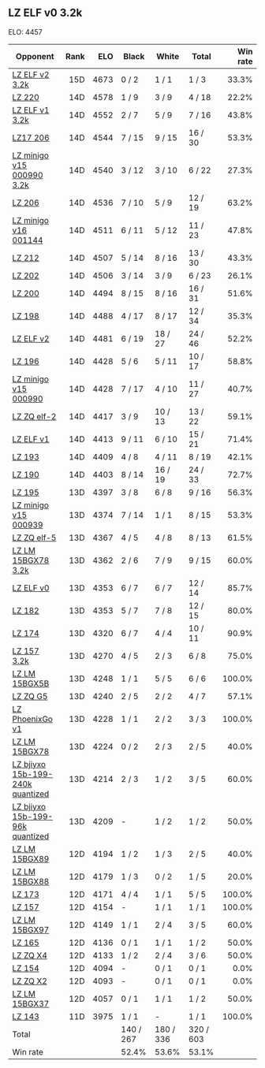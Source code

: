 ## LZ ELF v0 3.2k ##

ELO: 4457

Opponent | Rank | ELO | Black | White | Total | Win rate
---------|-----:|----:|-------|-------|-------|-------:
[LZ ELF v2 3.2k](LZ%20ELF%20v2%203.2k.md) | 15D | 4673 | 0 / 2 | 1 / 1 | 1 / 3 | 33.3%
[LZ 220](LZ%20220.md) | 14D | 4578 | 1 / 9 | 3 / 9 | 4 / 18 | 22.2%
[LZ ELF v1 3.2k](LZ%20ELF%20v1%203.2k.md) | 14D | 4552 | 2 / 7 | 5 / 9 | 7 / 16 | 43.8%
[LZ17 206](LZ17%20206.md) | 14D | 4544 | 7 / 15 | 9 / 15 | 16 / 30 | 53.3%
[LZ minigo v15 000990 3.2k](LZ%20minigo%20v15%20000990%203.2k.md) | 14D | 4540 | 3 / 12 | 3 / 10 | 6 / 22 | 27.3%
[LZ 206](LZ%20206.md) | 14D | 4536 | 7 / 10 | 5 / 9 | 12 / 19 | 63.2%
[LZ minigo v16 001144](LZ%20minigo%20v16%20001144.md) | 14D | 4511 | 6 / 11 | 5 / 12 | 11 / 23 | 47.8%
[LZ 212](LZ%20212.md) | 14D | 4507 | 5 / 14 | 8 / 16 | 13 / 30 | 43.3%
[LZ 202](LZ%20202.md) | 14D | 4506 | 3 / 14 | 3 / 9 | 6 / 23 | 26.1%
[LZ 200](LZ%20200.md) | 14D | 4494 | 8 / 15 | 8 / 16 | 16 / 31 | 51.6%
[LZ 198](LZ%20198.md) | 14D | 4488 | 4 / 17 | 8 / 17 | 12 / 34 | 35.3%
[LZ ELF v2](LZ%20ELF%20v2.md) | 14D | 4481 | 6 / 19 | 18 / 27 | 24 / 46 | 52.2%
[LZ 196](LZ%20196.md) | 14D | 4428 | 5 / 6 | 5 / 11 | 10 / 17 | 58.8%
[LZ minigo v15 000990](LZ%20minigo%20v15%20000990.md) | 14D | 4428 | 7 / 17 | 4 / 10 | 11 / 27 | 40.7%
[LZ ZQ elf-2](LZ%20ZQ%20elf-2.md) | 14D | 4417 | 3 / 9 | 10 / 13 | 13 / 22 | 59.1%
[LZ ELF v1](LZ%20ELF%20v1.md) | 14D | 4413 | 9 / 11 | 6 / 10 | 15 / 21 | 71.4%
[LZ 193](LZ%20193.md) | 14D | 4409 | 4 / 8 | 4 / 11 | 8 / 19 | 42.1%
[LZ 190](LZ%20190.md) | 14D | 4403 | 8 / 14 | 16 / 19 | 24 / 33 | 72.7%
[LZ 195](LZ%20195.md) | 13D | 4397 | 3 / 8 | 6 / 8 | 9 / 16 | 56.3%
[LZ minigo v15 000939](LZ%20minigo%20v15%20000939.md) | 13D | 4374 | 7 / 14 | 1 / 1 | 8 / 15 | 53.3%
[LZ ZQ elf-5](LZ%20ZQ%20elf-5.md) | 13D | 4367 | 4 / 5 | 4 / 8 | 8 / 13 | 61.5%
[LZ LM 15BGX78 3.2k](LZ%20LM%2015BGX78%203.2k.md) | 13D | 4362 | 2 / 6 | 7 / 9 | 9 / 15 | 60.0%
[LZ ELF v0](LZ%20ELF%20v0.md) | 13D | 4353 | 6 / 7 | 6 / 7 | 12 / 14 | 85.7%
[LZ 182](LZ%20182.md) | 13D | 4353 | 5 / 7 | 7 / 8 | 12 / 15 | 80.0%
[LZ 174](LZ%20174.md) | 13D | 4320 | 6 / 7 | 4 / 4 | 10 / 11 | 90.9%
[LZ 157 3.2k](LZ%20157%203.2k.md) | 13D | 4270 | 4 / 5 | 2 / 3 | 6 / 8 | 75.0%
[LZ LM 15BGX5B](LZ%20LM%2015BGX5B.md) | 13D | 4248 | 1 / 1 | 5 / 5 | 6 / 6 | 100.0%
[LZ ZQ G5](LZ%20ZQ%20G5.md) | 13D | 4240 | 2 / 5 | 2 / 2 | 4 / 7 | 57.1%
[LZ PhoenixGo v1](LZ%20PhoenixGo%20v1.md) | 13D | 4228 | 1 / 1 | 2 / 2 | 3 / 3 | 100.0%
[LZ LM 15BGX78](LZ%20LM%2015BGX78.md) | 13D | 4224 | 0 / 2 | 2 / 3 | 2 / 5 | 40.0%
[LZ bjiyxo 15b-199-240k quantized](LZ%20bjiyxo%2015b-199-240k%20quantized.md) | 13D | 4214 | 2 / 3 | 1 / 2 | 3 / 5 | 60.0%
[LZ bjiyxo 15b-199-96k quantized](LZ%20bjiyxo%2015b-199-96k%20quantized.md) | 13D | 4209 | - | 1 / 2 | 1 / 2 | 50.0%
[LZ LM 15BGX89](LZ%20LM%2015BGX89.md) | 12D | 4194 | 1 / 2 | 1 / 3 | 2 / 5 | 40.0%
[LZ LM 15BGX88](LZ%20LM%2015BGX88.md) | 12D | 4179 | 1 / 3 | 0 / 2 | 1 / 5 | 20.0%
[LZ 173](LZ%20173.md) | 12D | 4171 | 4 / 4 | 1 / 1 | 5 / 5 | 100.0%
[LZ 157](LZ%20157.md) | 12D | 4154 | - | 1 / 1 | 1 / 1 | 100.0%
[LZ LM 15BGX97](LZ%20LM%2015BGX97.md) | 12D | 4149 | 1 / 1 | 2 / 4 | 3 / 5 | 60.0%
[LZ 165](LZ%20165.md) | 12D | 4136 | 0 / 1 | 1 / 1 | 1 / 2 | 50.0%
[LZ ZQ X4](LZ%20ZQ%20X4.md) | 12D | 4133 | 1 / 2 | 2 / 4 | 3 / 6 | 50.0%
[LZ 154](LZ%20154.md) | 12D | 4094 | - | 0 / 1 | 0 / 1 | 0.0%
[LZ ZQ X2](LZ%20ZQ%20X2.md) | 12D | 4093 | - | 0 / 1 | 0 / 1 | 0.0%
[LZ LM 15BGX37](LZ%20LM%2015BGX37.md) | 12D | 4057 | 0 / 1 | 1 / 1 | 1 / 2 | 50.0%
[LZ 143](LZ%20143.md) | 11D | 3975 | 1 / 1 | - | 1 / 1 | 100.0%
Total | | | 140 / 267 | 180 / 336 | 320 / 603 | 
Win rate| | | 52.4% | 53.6% | 53.1% | 
